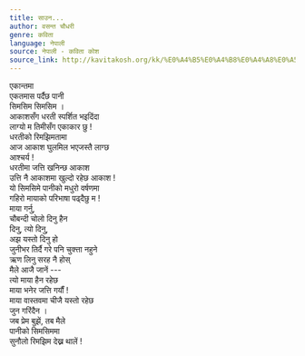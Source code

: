 ```yaml
---
title: साउन...
author: वसन्त चौधरी
genre: कविता
language: नेपाली
source: नेपाली - कविता कोश
source_link: http://kavitakosh.org/kk/%E0%A4%B5%E0%A4%B8%E0%A4%A8%E0%A5%8D%E0%A4%A4_%E0%A4%9A%E0%A5%8C%E0%A4%A7%E0%A4%B0%E0%A5%80
---
```


एकान्तमा  
एकतमास पर्दैछ पानी  
सिमसिम सिमसिम ।  
आकाशसँग धरती स्पर्शित भइदिंदा  
लाग्यो म तिमीसँग एकाकार छु !  
धरतीको रिमझिमतामा  
आज आकाश घुलमिल भएजस्तै लाग्छ  
आश्चर्य !  
धरतीमा जत्ति खनिन्छ आकाश  
उत्ति नै आकाशमा खुल्दो रहेछ आकाश !  
यो सिमसिमे पानीको मधुरो वर्षणमा  
गहिरो मायाको परिभाषा पढ्दैछु म !  
माया गर्नु,  
चौबन्दी चोलो दिनु हैन  
दिनु, त्यो दिनु,  
अझ यस्तो दिनु हो  
जुनीभर तिर्दै गरे पनि चुक्त्ता नहुने  
ऋण लिनु सरह नै होस्  
मैले आजै जानें ---  
त्यो माया हैन रहेछ  
माया भनेर जत्ति गर्यौं !  
माया वास्तवमा चीजै यस्तो रहेछ  
जुन गरिंदैन ।  
जब प्रेम बुझें, तब मैले  
पानीको सिमसिममा  
सुनौलो रिमझिम देख्न थालें !
